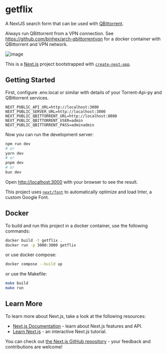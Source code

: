 # getflix

A NextJS search form that can be used with [QBittorrent](https://www.qbittorrent.org/).

Always run QBittorrent from a VPN connection. See https://github.com/binhex/arch-qbittorrentvpn for a docker container with QBittorrent and VPN network.


![image](https://github.com/steventux/getflix/assets/93511/53abcfe3-aac2-4b02-8e44-2ceaa399e14f)


This is a [Next.js](https://nextjs.org/) project bootstrapped with [`create-next-app`](https://github.com/vercel/next.js/tree/canary/packages/create-next-app).

## Getting Started


First, configure .env.local or similar with details of your Torrent-Api-py and QBittorrent services.

```
NEXT_PUBLIC_API_URL=http://localhost:3000
NEXT_PUBLIC_SERVER_URL=http://localhost:3000
NEXT_PUBLIC_QBITTORRENT_URL=http://localhost:8080
NEXT_PUBLIC_QBITTORRENT_USER=admin
NEXT_PUBLIC_QBITTORRENT_PASS=adminadmin
```

Now you can run the development server:

```bash
npm run dev
# or
yarn dev
# or
pnpm dev
# or
bun dev
```

Open [http://localhost:3000](http://localhost:3000) with your browser to see the result.

This project uses [`next/font`](https://nextjs.org/docs/basic-features/font-optimization) to automatically optimize and load Inter, a custom Google Font.


## Docker

To build and run this project in a docker container, use the following commands:

```bash
docker build -t getflix .
docker run -p 3000:3000 getflix
```

or use docker compose:

```bash
docker compose --build up
```

or use the Makefile:

```bash
make build
make run
```

## Learn More

To learn more about Next.js, take a look at the following resources:

- [Next.js Documentation](https://nextjs.org/docs) - learn about Next.js features and API.
- [Learn Next.js](https://nextjs.org/learn) - an interactive Next.js tutorial.

You can check out [the Next.js GitHub repository](https://github.com/vercel/next.js/) - your feedback and contributions are welcome!
